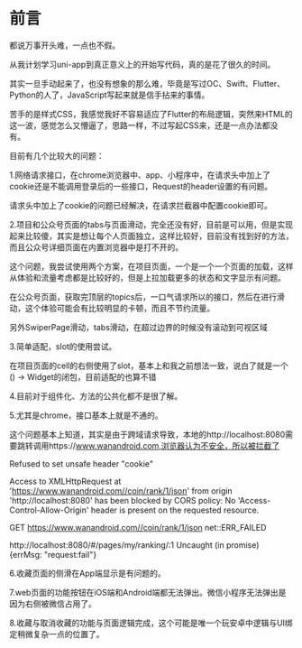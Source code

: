 # 前言
都说万事开头难，一点也不假。

从我计划学习uni-app到真正意义上的开始写代码，真的是花了很久的时间。

其实一旦手动起来了，也没有想象的那么难，毕竟是写过OC、Swift、Flutter、Python的人了，JavaScript写起来就是信手拈来的事情。

苦手的是样式CSS，我感觉我好不容易适应了Flutter的布局逻辑，突然来HTML的这一波，感觉怎么又懵逼了，思路一样，不过写起CSS来，还是一点办法都没有。

目前有几个比较大的问题：

1.网络请求接口，在chrome浏览器中、app、小程序中，在请求头中加上了cookie还是不能调用登录后的一些接口，Request的header设置的有问题。

请求头中加上了cookie的问题已经解决，在请求拦截器中配置cookie即可。

2.项目和公众号页面的tabs与页面滑动，完全还没有好，目前是可以用，但是实现起来比较傻，其实是想让每个人页面独立，这样比较好，目前没有找到好的方法，而且公众号详细页面在内置浏览器中是打不开的。

这个问题，我尝试使用两个方案，在项目页面，一个是一个一个页面的加载，这样从体验和流量考虑都是比较好的，但是上拉加载更多的状态和文字显示有问题。

在公众号页面，获取完顶层的topics后，一口气请求所以的接口，然后在进行滑动，这个体验可能会有比较明显的卡顿，而且不节约流量。

另外SwiperPage滑动，tabs滑动，在超过边界的时候没有滚动到可视区域

3.简单适配，slot的使用尝试。

在项目页面的cell的右侧使用了slot，基本上和我之前想法一致，说白了就是一个() -> Widget的闭包，目前适配的也算不错

4.目前对于组件化、方法的公共化都不是很了解。

5.尤其是chrome，接口基本上就是不通的。

这个问题基本上知道，其实是由于跨域请求导致，本地的http://localhost:8080需要跳转调用https://www.wanandroid.com,浏览器认为不安全，所以被拦截了

Refused to set unsafe header "cookie"

Access to XMLHttpRequest at 'https://www.wanandroid.com//coin/rank/1/json' from origin 'http://localhost:8080' has been blocked by CORS policy: No 'Access-Control-Allow-Origin' header is present on the requested resource.

GET https://www.wanandroid.com//coin/rank/1/json net::ERR_FAILED

http://localhost:8080/#/pages/my/ranking/:1 Uncaught (in promise) {errMsg: "request:fail"}

6.收藏页面的侧滑在App端显示是有问题的。

7.web页面的功能按钮在iOS端和Android端都无法弹出。微信小程序无法弹出是因为右侧被微信占用了。

8.收藏与取消收藏的功能与页面逻辑完成，这个可能是唯一个玩安卓中逻辑与UI绑定稍微复杂一点的位置了。
